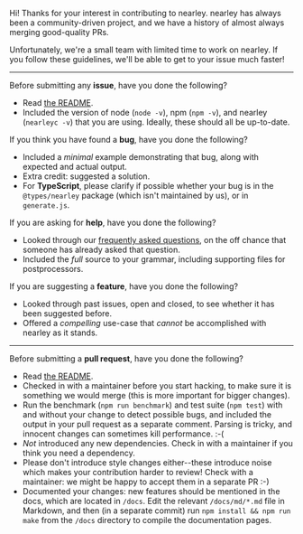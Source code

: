 Hi! Thanks for your interest in contributing to nearley. nearley has always
been a community-driven project, and we have a history of almost always merging
good-quality PRs.

Unfortunately, we're a small team with limited time to work on nearley. If you
follow these guidelines, we'll be able to get to your issue much faster!

---

Before submitting any **issue**, have you done the following?

* Read [the
  README](https://github.com/Hardmath123/nearley/blob/master/README.md).
* Included the version of node (`node -v`), npm (`npm -v`), and nearley
  (`nearleyc -v`) that you are using. Ideally, these should all be up-to-date.

If you think you have found a **bug**, have you done the following?

* Included a _minimal_ example demonstrating that bug, along with expected and
  actual output.
* Extra credit: suggested a solution.
* For **TypeScript**, please clarify if possible whether your bug is in the
  `@types/nearley` package (which isn't maintained by us), or in `generate.js`.

If you are asking for **help**, have you done the following?

* Looked through our [frequently asked
  questions](https://github.com/Hardmath123/nearley/issues?utf8=✓&q=label%3Aquestion),
  on the off chance that someone has already asked that question.
* Included the _full_ source to your grammar, including supporting files for
  postprocessors.

If you are suggesting a **feature**, have you done the following?

* Looked through past issues, open and closed, to see whether it has been
  suggested before.
* Offered a _compelling_ use-case that _cannot_ be accomplished with nearley as
  it stands.

---

Before submitting a **pull request**, have you done the following?

* Read [the
  README](https://github.com/Hardmath123/nearley/blob/master/README.md).
* Checked in with a maintainer before you start hacking, to make sure it is
  something we would merge (this is more important for bigger changes).
* Run the benchmark (`npm run benchmark`) and test suite (`npm test`) with and
  without your change to detect possible bugs, and included the output in your
  pull request as a separate comment. Parsing is tricky, and innocent changes
  can sometimes kill performance. :-(
* _Not_ introduced any new dependencies. Check in with a maintainer if you
  think you need a dependency.
* Please don't introduce style changes either--these introduce noise which
  makes your contribution harder to review! Check with a maintainer: we might
  be happy to accept them in a separate PR :-)
* Documented your changes: new features should be mentioned in the docs, which
  are located in `/docs`. Edit the relevant `/docs/md/*.md` file in Markdown,
  and then (in a separate commit) run `npm install && npm run make` from the
  `/docs` directory to compile the documentation pages.
